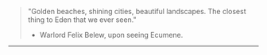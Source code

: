 > "Golden beaches, shining cities, beautiful landscapes. The closest thing to Eden that we ever seen."
> - Warlord Felix Belew, upon seeing Ecumene.

***
